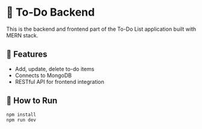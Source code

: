# 📝 To-Do Backend

This is the backend and frontend part of the To-Do List application built with MERN stack.

## 🔧 Features

- Add, update, delete to-do items
- Connects to MongoDB
- RESTful API for frontend integration

## 🚀 How to Run

```bash
npm install
npm run dev
